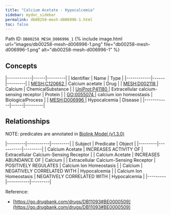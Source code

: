 ```yaml
---
title: "Calcium Acetate - Hypocalcemia"
sidebar: mydoc_sidebar
permalink: db00258-mesh-d006996-1.html
toc: false 
---
```



Path ID: `DB00258_MESH_D006996_1`
{% include image.html url="images/db00258-mesh-d006996-1.png" file="db00258-mesh-d006996-1.png" alt="db00258-mesh-d006996-1" %}

## Concepts

|------------|------|---------|
| Identifier | Name | Type    |
|------------|------|---------|
| <a href="https://identifiers.org/MESH:C120662">MESH:C120662 </a> | Calcium acetate | Drug |
| <a href="https://identifiers.org/MESH:D002118">MESH:D002118 </a> | Calcium | ChemicalSubstance |
| <a href="https://identifiers.org/UniProt:P41180">UniProt:P41180 </a> | Extracellular calcium-sensing receptor | Protein |
| <a href="https://identifiers.org/GO:0055074">GO:0055074 </a> | calcium ion homeostasis | BiologicalProcess |
| <a href="https://identifiers.org/MESH:D006996">MESH:D006996 </a> | Hypocalcemia | Disease |
|------------|------|---------|

## Relationships


NOTE: predicates are annotated in <a href="https://github.com/biolink/biolink-model/releases/tag/v1.3.0">Biolink Model (v1.3.0)</a>

|---------|-----------|---------|
| Subject | Predicate | Object  |
|---------|-----------|---------|
| Calcium Acetate | INCREASES ACTIVITY OF | Extracellular Calcium-Sensing Receptor |
| Calcium Acetate | INCREASES ABUNDANCE OF | Calcium |
| Extracellular Calcium-Sensing Receptor | POSITIVELY REGULATES | Calcium Ion Homeostasis |
| Calcium | NEGATIVELY CORRELATED WITH | Hypocalcemia |
| Calcium Ion Homeostasis | NEGATIVELY CORRELATED WITH | Hypocalcemia |
|---------|-----------|---------|

Reference: 
  - [https://go.drugbank.com/drugs/DB11093#BE0000509](https://go.drugbank.com/drugs/DB11093#BE0000509)
